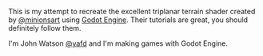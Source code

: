 This is my attempt to recreate the excellent triplanar terrain shader
created by [@minionsart](https://twitter.com/minionsart/status/958716559609954304)
using [Godot Engine](https://godotengine.org). Their tutorials are great, you should definitely follow them.

I'm John Watson [@yafd](https://twitter.com/yafd/) and I'm making games with Godot Engine.